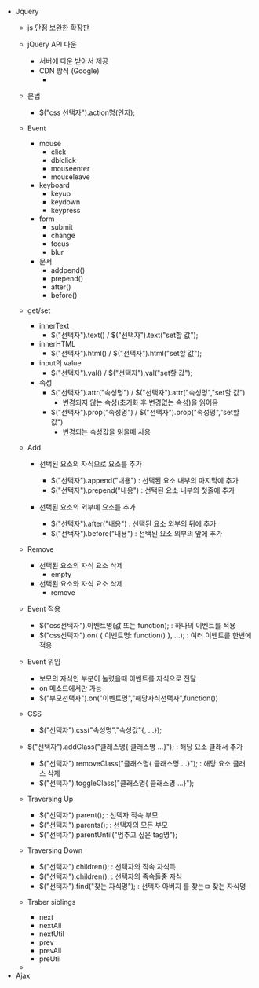 
- Jquery
    - js 단점 보완한 확장판
    - jQuery API 다운
        - 서버에 다운 받아서 제공
        - CDN 방식 (Google)
            - <script src="https://ajax.googleapis.com/ajax/libs/jquery/3.4.1/jquery.min.js"></script>
    - 문법
        - $("css 선택자").action명(인자);

    - Event
        - mouse
            - click
            - dblclick
            - mouseenter
            - mouseleave
        - keyboard
            - keyup
            - keydown
            - keypress
        - form
            - submit
            - change
            - focus
            - blur
        - 문서
            - addpend()
            - prepend()
            - after()
            - before()

    - get/set
        - innerText
            - $("선택자").text() / $("선택자").text("set할 값");
        - innerHTML
            - $("선택자").html() / $("선택자").html("set할 값");
        - input의 value
            - $("선택자").val() / $("선택자").val("set할 값");
        - 속성
            - $("선택자").attr("속성명") / $("선택자").attr("속성명","set할 값")
                - 변경되지 않는 속성(초기화 후 변경없는 속성)을 읽어옴
            - $("선택자").prop("속성명") / $("선택자").prop("속성명","set할 값")
                - 변경되는 속성값을 읽을때 사용
    - Add
        - 선택된 요소의 자식으로 요소를 추가
            - $("선택자").append("내용")  : 선택된 요소 내부의 마지막에 추가
            - $("선택자").prepend("내용") : 선택된 요소 내부의 첫줄에 추가

        - 선택된 요소의 외부에 요소를 추가
            - $("선택자").after("내용")  : 선택된 요소 외부의 뒤에 추가
            - $("선택자").before("내용")  : 선택된 요소 외부의 앞에 추가

    - Remove
        - 선택된 요소의 자식 요소 삭제
            - empty
        - 선택된 요소와 자식 요소 삭제
            - remove
            
    - Event 적용
        - $("css선택자").이벤트명(값 또는 function);         : 하나의 이벤트를 적용
        - $("css선택자").on( { 이벤트명: function() }, ...); : 여러 이벤트를 한번에 적용

    - Event 위임
        - 보모의 자식인 부분이 눌렸을때 이벤트를 자식으로 전달
        - on 메소드에서만 가능
        - $("부모선택자").on("이벤트명","해당자식선택자",function())
    
    - CSS 
        - $("선택자").css("속성명","속성값"{, ...});
    - $("선택자").addClass("클래스명{ 클래스명 ...}");          : 해당 요소 클래서 추가
        - $("선택자").removeClass("클래스명{ 클래스명 ...}");   : 해당 요소 클래스 삭제
        - $("선택자").toggleClass("클래스명{ 클래스명 ...}");   

    - Traversing Up
        - $("선택자").parent();                         : 선택자 직속 부모
        - $("선택자").parents();                        : 선택자의 모든 부모
        - $("선택자").parentUntil("멈추고 싶은 tag명");

    - Traversing Down
        - $("선택자").children();               : 선택자의 직속 자식득
        - $("선택자").children();               : 선택자의 족속들중  자식
        - $("선택자").find("찾는 자식명");       : 선택자 아버지 를 찾는ㅁ 찾는 자식명

    - Traber siblings
        - next
        - nextAll
        - nextUtil
        - prev
        - prevAll
        - preUtil

    - 
- Ajax